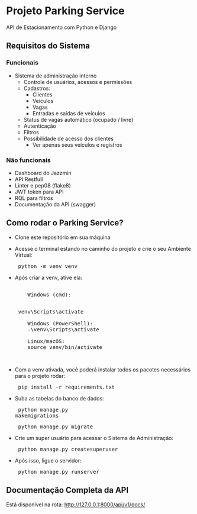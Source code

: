 # Projeto Parking Service
API de Estacionamento com Python e Django

## Requisitos do Sistema

### Funcionais

- Sistema de administração interno
    - Controle de usuários, acessos e permissões
    - Cadastros:
        - Clientes
        - Veículos
        - Vagas
        - Entradas e saídas de veículos
    - Status de vagas automático (ocupado / livre)
    - Autenticação
    - Filtros
    - Possibilidade de acesso dos clientes
        - Ver apenas seus veículos e registros

### Não funcionais

- Dashboard do Jazzmin
- API Restfull
- Linter e pep08 (flake8)
- JWT token para API
- RQL para filtros
- Documentação da API (swagger)

## Como rodar o Parking Service?

- Clone este repositório em sua máquina
  
- Acesse o terminal estando no caminho do projeto e crie o seu Ambiente Virtual:
      <pre> python -m venv venv </pre>
      
- Após criar a venv, ative ela:
  <pre> 
      Windows (cmd):
      <pre> venv\Scripts\activate

      Windows (PowerShell):
      .\venv\Scripts\activate
  
      Linux/macOS:
      source venv/bin/activate
  </pre>

- Com a venv ativada, você poderá instalar todos os pacotes necessários para o projeto rodar:
      <pre> pip install -r requirements.txt </pre>
   
- Suba as tabelas do banco de dados:
      <pre> python manage.py makemigrations </pre>
      <pre> python manage.py migrate </pre>

- Crie um super usuário para acessar o Sistema de Administração:
      <pre> python manage.py createsuperuser </pre>

- Após isso, ligue o servidor:
      <pre> python manage.py runserver </pre>

## Documentação Completa da API

Está disponível na rota:
http://127.0.0.1:8000/api/v1/docs/
